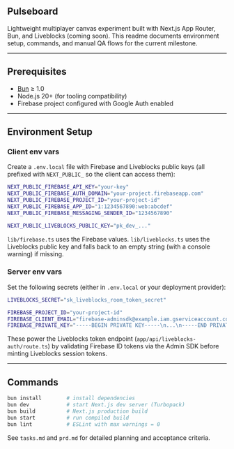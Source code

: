 ## Pulseboard

Lightweight multiplayer canvas experiment built with Next.js App Router, Bun, and Liveblocks (coming soon). This readme documents environment setup, commands, and manual QA flows for the current milestone.

---

## Prerequisites

- [Bun](https://bun.sh/) ≥ 1.0
- Node.js 20+ (for tooling compatibility)
- Firebase project configured with Google Auth enabled

---

## Environment Setup

### Client env vars

Create a `.env.local` file with Firebase and Liveblocks public keys (all prefixed with `NEXT_PUBLIC_` so the client can access them):

```bash
NEXT_PUBLIC_FIREBASE_API_KEY="your-key"
NEXT_PUBLIC_FIREBASE_AUTH_DOMAIN="your-project.firebaseapp.com"
NEXT_PUBLIC_FIREBASE_PROJECT_ID="your-project-id"
NEXT_PUBLIC_FIREBASE_APP_ID="1:1234567890:web:abcdef"
NEXT_PUBLIC_FIREBASE_MESSAGING_SENDER_ID="1234567890"

NEXT_PUBLIC_LIVEBLOCKS_PUBLIC_KEY="pk_dev_..."
```

`lib/firebase.ts` uses the Firebase values. `lib/liveblocks.ts` uses the Liveblocks public key and falls back to an empty string (with a console warning) if missing.

### Server env vars

Set the following secrets (either in `.env.local` or your deployment provider):

```bash
LIVEBLOCKS_SECRET="sk_liveblocks_room_token_secret"

FIREBASE_PROJECT_ID="your-project-id"
FIREBASE_CLIENT_EMAIL="firebase-adminsdk@example.iam.gserviceaccount.com"
FIREBASE_PRIVATE_KEY="-----BEGIN PRIVATE KEY-----\n...\n-----END PRIVATE KEY-----\n"
```

These power the Liveblocks token endpoint (`app/api/liveblocks-auth/route.ts`) by validating Firebase ID tokens via the Admin SDK before minting Liveblocks session tokens.

---

## Commands

```bash
bun install        # install dependencies
bun dev            # start Next.js dev server (Turbopack)
bun build          # Next.js production build
bun start          # run compiled build
bun lint           # ESLint with max warnings = 0
```



See `tasks.md` and `prd.md` for detailed planning and acceptance criteria.
